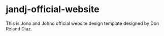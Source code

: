 # jandj-official-website
This is Jono and Johno official website design template designed by Don Roland Diaz. 
